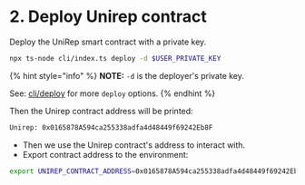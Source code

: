 # 2. Deploy Unirep contract

Deploy the UniRep smart contract with a private key.

```bash
npx ts-node cli/index.ts deploy -d $USER_PRIVATE_KEY
```

{% hint style="info" %}
**NOTE:** `-d` is the deployer's private key.

See: [cli/deploy](../../cli/deploy-unirep-contract.md) for more `deploy` options.
{% endhint %}

Then the Unirep contract address will be printed:

```bash
Unirep: 0x0165878A594ca255338adfa4d48449f69242Eb8F
```

* Then we use the Unirep contract's address to interact with.
* Export contract address to the environment:

```bash
export UNIREP_CONTRACT_ADDRESS=0x0165878A594ca255338adfa4d48449f69242Eb8F
```
